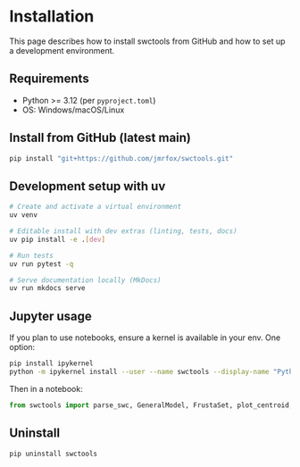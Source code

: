 # Installation

This page describes how to install swctools from GitHub and how to set up a development environment.

## Requirements

- Python >= 3.12 (per `pyproject.toml`)
- OS: Windows/macOS/Linux

## Install from GitHub (latest main)

```bash
pip install "git+https://github.com/jmrfox/swctools.git"
```

## Development setup with uv

```bash
# Create and activate a virtual environment
uv venv

# Editable install with dev extras (linting, tests, docs)
uv pip install -e .[dev]

# Run tests
uv run pytest -q

# Serve documentation locally (MkDocs)
uv run mkdocs serve
```

## Jupyter usage

If you plan to use notebooks, ensure a kernel is available in your env. One option:

```bash
pip install ipykernel
python -m ipykernel install --user --name swctools --display-name "Python (swctools)"
```

Then in a notebook:

```python
from swctools import parse_swc, GeneralModel, FrustaSet, plot_centroid, plot_frusta
```

## Uninstall

```bash
pip uninstall swctools
```
